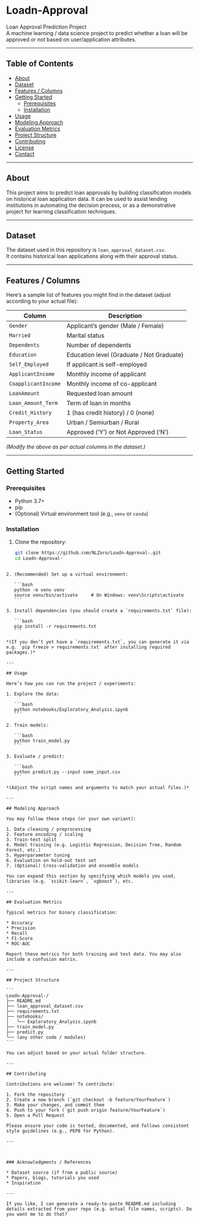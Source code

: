 
# Loadn-Approval

Loan Approval Prediction Project  
A machine learning / data science project to predict whether a loan will be approved or not based on user/application attributes.

---

## Table of Contents

- [About](#about)  
- [Dataset](#dataset)  
- [Features / Columns](#features--columns)  
- [Getting Started](#getting-started)  
  - [Prerequisites](#prerequisites)  
  - [Installation](#installation)  
- [Usage](#usage)  
- [Modeling Approach](#modeling-approach)  
- [Evaluation Metrics](#evaluation-metrics)  
- [Project Structure](#project-structure)  
- [Contributing](#contributing)  
- [License](#license)  
- [Contact](#contact)

---

## About

This project aims to predict loan approvals by building classification models on historical loan application data. It can be used to assist lending institutions in automating the decision process, or as a demonstrative project for learning classification techniques.

---

## Dataset

The dataset used in this repository is `loan_approval_dataset.csv`.  
It contains historical loan applications along with their approval status.



---

## Features / Columns

Here’s a sample list of features you might find in the dataset (adjust according to your actual file):

| Column               | Description                                  |
|----------------------|----------------------------------------------|
| `Gender`             | Applicant’s gender (Male / Female)           |
| `Married`            | Marital status                                |
| `Dependents`         | Number of dependents                          |
| `Education`          | Education level (Graduate / Not Graduate)     |
| `Self_Employed`      | If applicant is self-employed                 |
| `ApplicantIncome`    | Monthly income of applicant                  |
| `CoapplicantIncome`  | Monthly income of co-applicant                |
| `LoanAmount`         | Requested loan amount                         |
| `Loan_Amount_Term`   | Term of loan in months                        |
| `Credit_History`     | 1 (has credit history) / 0 (none)             |
| `Property_Area`      | Urban / Semiurban / Rural                      |
| `Loan_Status`        | Approved (‘Y’) or Not Approved (‘N’)          |

*(Modify the above as per actual columns in the dataset.)*

---

## Getting Started

### Prerequisites

- Python 3.7+  
- pip  
- (Optional) Virtual environment tool (e.g., `venv` or `conda`)  

### Installation

1. Clone the repository:

   ```bash
   git clone https://github.com/NLZoro/Loadn-Approval-.git
   cd Loadn-Approval-
````

2. (Recommended) Set up a virtual environment:

   ```bash
   python -m venv venv
   source venv/bin/activate     # On Windows: venv\Scripts\activate
   ```

3. Install dependencies (you should create a `requirements.txt` file):

   ```bash
   pip install -r requirements.txt
   ```

*(If you don’t yet have a `requirements.txt`, you can generate it via e.g. `pip freeze > requirements.txt` after installing required packages.)*

---

## Usage

Here’s how you can run the project / experiments:

1. Explore the data:

   ```bash
   python notebooks/Exploratory_Analysis.ipynb
   ```

2. Train models:

   ```bash
   python train_model.py
   ```

3. Evaluate / predict:

   ```bash
   python predict.py --input some_input.csv
   ```

*(Adjust the script names and arguments to match your actual files.)*

---

## Modeling Approach

You may follow these steps (or your own variant):

1. Data cleaning / preprocessing
2. Feature encoding / scaling
3. Train-test split
4. Model training (e.g. Logistic Regression, Decision Tree, Random Forest, etc.)
5. Hyperparameter tuning
6. Evaluation on hold-out test set
7. (Optional) Cross-validation and ensemble models

You can expand this section by specifying which models you used, libraries (e.g. `scikit-learn`, `xgboost`), etc.

---

## Evaluation Metrics

Typical metrics for binary classification:

* Accuracy
* Precision
* Recall
* F1-Score
* ROC-AUC

Report these metrics for both training and test data. You may also include a confusion matrix.

---

## Project Structure

```
Loadn-Approval-/
├── README.md
├── loan_approval_dataset.csv
├── requirements.txt
├── notebooks/
│   └── Exploratory_Analysis.ipynb
├── train_model.py
├── predict.py
└── (any other code / modules)
```

You can adjust based on your actual folder structure.

---

## Contributing

Contributions are welcome! To contribute:

1. Fork the repository
2. Create a new branch (`git checkout -b feature/YourFeature`)
3. Make your changes, and commit them
4. Push to your fork (`git push origin feature/YourFeature`)
5. Open a Pull Request

Please ensure your code is tested, documented, and follows consistent style guidelines (e.g., PEP8 for Python).

---



### Acknowledgments / References

* Dataset source (if from a public source)
* Papers, blogs, tutorials you used
* Inspiration

---

If you like, I can generate a ready-to-paste README.md including details extracted from your repo (e.g. actual file names, scripts). Do you want me to do that?
